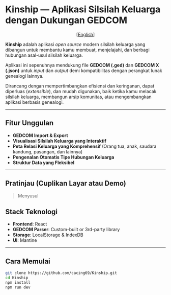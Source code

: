 # Kinship — Aplikasi Silsilah Keluarga dengan Dukungan GEDCOM

<p align="center">
  [<a href="../README.md">English</a>]
</p>

**Kinship** adalah aplikasi *open source* modern silsilah keluarga yang dibangun untuk membantu kamu membuat, menjelajahi, dan berbagi hubungan asal-usul silsilah keluarga.

Aplikasi ini sepenuhnya mendukung file **GEDCOM (.ged)** dan **GEDCOM X (.json)**  untuk *input* dan *output* demi kompatibilitas dengan perangkat lunak genealogi lainnya.

Dirancang dengan mempertimbangkan efisiensi dan keringanan, dapat diperluas (*extensible*), dan mudah digunakan, baik ketika kamu melacak silsilah keluarga, membangun arsip komunitas, atau mengembangkan aplikasi berbasis genealogi.

---

## Fitur Unggulan

- **GEDCOM Import & Export**
- **Visualisasi Silsilah Keluarga yang Interaktif**
- **Peta Relasi Keluarga yang Komprehensif** (Orang tua, anak, saudara kandung, pasangan, dan lainnya)
- **Pengenalan Otomatis Tipe Hubungan Keluarga**
- **Struktur Data yang Fleksibel**

---

## Pratinjau (Cuplikan Layar atau Demo)

> Menyusul

## Stack Teknologi

- **Frontend**: React
- **GEDCOM Parser**: Custom-built or 3rd-party library
- **Storage**: LocalStorage & IndexDB
- **UI**: Mantine

---

## Cara Memulai

```bash
git clone https://github.com/cacing69/Kinship.git
cd Kinship
npm install
npm run dev
